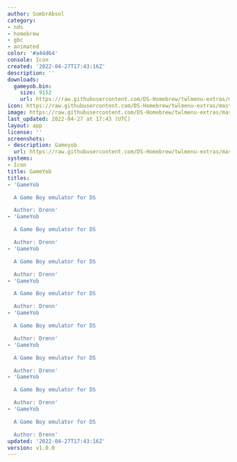 ```yaml
---
author: SombrAbsol
category:
- nds
- homebrew
- gbc
- animated
color: '#a44d64'
console: Icon
created: '2022-04-27T17:43:16Z'
description: ''
downloads:
  gameyob.bin:
    size: 9152
    url: https://raw.githubusercontent.com/DS-Homebrew/twlmenu-extras/master/_nds/TWiLightMenu/icons/gameyob.bin
icon: https://raw.githubusercontent.com/DS-Homebrew/twlmenu-extras/master/_nds/TWiLightMenu/icons/gif/gameyob.gif
image: https://raw.githubusercontent.com/DS-Homebrew/twlmenu-extras/master/_nds/TWiLightMenu/icons/gif/gameyob.gif
last_updated: 2022-04-27 at 17:43 (UTC)
layout: app
license: ''
screenshots:
- description: Gameyob
  url: https://raw.githubusercontent.com/DS-Homebrew/twlmenu-extras/master/_nds/TWiLightMenu/icons/gif/gameyob.gif
systems:
- Icon
title: GameYob
titles:
- 'GameYob

  A Game Boy emulator for DS

  Author: Drenn'
- 'GameYob

  A Game Boy emulator for DS

  Author: Drenn'
- 'GameYob

  A Game Boy emulator for DS

  Author: Drenn'
- 'GameYob

  A Game Boy emulator for DS

  Author: Drenn'
- 'GameYob

  A Game Boy emulator for DS

  Author: Drenn'
- 'GameYob

  A Game Boy emulator for DS

  Author: Drenn'
- 'GameYob

  A Game Boy emulator for DS

  Author: Drenn'
- 'GameYob

  A Game Boy emulator for DS

  Author: Drenn'
updated: '2022-04-27T17:43:16Z'
version: v1.0.0
---
```

